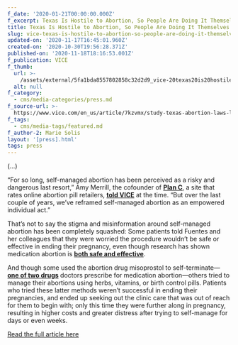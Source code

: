 ```yaml
---
f_date: '2020-01-21T00:00:00.000Z'
f_excerpt: Texas Is Hostile to Abortion, So People Are Doing It Themselves
title: Texas Is Hostile to Abortion, So People Are Doing It Themselves
slug: vice-texas-is-hostile-to-abortion-so-people-are-doing-it-themselves
updated-on: '2020-11-17T16:45:01.960Z'
created-on: '2020-10-30T19:56:28.371Z'
published-on: '2020-11-18T18:16:53.001Z'
f_publication: VICE
f_thumb:
  url: >-
    /assets/external/5fa1bda8557802858c32d2d9_vice-20texas20is20hostile20to20abortion2c20so20people20are20doing20it20themselves.jpg
  alt: null
f_category:
  - cms/media-categories/press.md
f_source-url: >-
  https://www.vice.com/en_us/article/7kzvmx/study-texas-abortion-laws-linked-to-at-home-abortion-with-pills
f_tags:
  - cms/media-tags/featured.md
f_author-2: Marie Solis
layout: '[press].html'
tags: press
---
```


(…)

“For so long, self-managed abortion has been perceived as a risky and dangerous last resort,” Amy Merrill, the cofounder of [**Plan C**](https://plancpills.org/home), a site that rates online abortion pill retailers, [**told VICE**](https://www.vice.com/en_us/article/43k5yb/buying-abortion-pills-online-is-becoming-more-widespread) at the time. “But over the last couple of years, we’ve reframed self-managed abortion as an empowered individual act.”

That’s not to say the stigma and misinformation around self-managed abortion has been completely squashed: Some patients told Fuentes and her colleagues that they were worried the procedure wouldn’t be safe or effective in ending their pregnancy, even though research has shown medication abortion is [**both safe and effective**](https://obgyn.onlinelibrary.wiley.com/doi/10.1111/jog.13716).

And though some used the abortion drug misoprostol to self-terminate—[**one of two drugs**](https://www.kff.org/womens-health-policy/fact-sheet/medication-abortion/) doctors prescribe for medication abortion—others tried to manage their abortions using herbs, vitamins, or birth control pills. Patients who tried these latter methods weren’t successful in ending their pregnancies, and ended up seeking out the clinic care that was out of reach for them to begin with; only this time they were further along in pregnancy, resulting in higher costs and greater distress after trying to self-manage for days or even weeks.

[Read the full article here](https://www.vice.com/en_us/article/7kzvmx/study-texas-abortion-laws-linked-to-at-home-abortion-with-pills)
